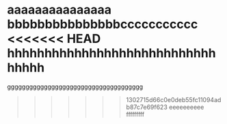 aaaaaaaaaaaaaaa
bbbbbbbbbbbbbbbccccccccccc
<<<<<<< HEAD
hhhhhhhhhhhhhhhhhhhhhhhhhhhhhhhhh
=======
ggggggggggggggggggggggggggggggggggggg
>>>>>>> 1302715d66c0e0deb55fc11094adb87c7e69f623
eeeeeeeeee
fffffffff
